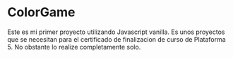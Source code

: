 # ColorGame


Este es mi primer proyecto utilizando Javascript vanilla. Es unos proyectos que se necesitan para el certificado de finalizacion de curso de Plataforma 5.
No obstante lo realize completamente solo.
